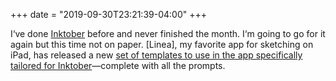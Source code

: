 +++
date = "2019-09-30T23:21:39-04:00"
+++

I‘ve done [Inktober][1] before and never finished the month. I‘m going to go for it again but this time not on paper. [Linea], my favorite app for sketching on iPad, has released a new [set of templates to use in the app specifically tailored for Inktober][3]—complete with all the prompts.

[1]: https://www.instagram.com/inktober/
[2]: https://linea-app.com/sketch
[3]: https://blog.iconfactory.com/2019/09/linea-loves-inktober/